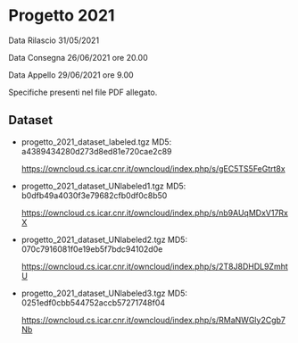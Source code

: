 # Progetto 2021



Data Rilascio 31/05/2021

Data Consegna 26/06/2021 ore 20.00

Data Appello 29/06/2021 ore 9.00



Specifiche presenti nel file PDF allegato.

## Dataset

- progetto_2021_dataset_labeled.tgz MD5: a4389434280d273d8ed81e720cae2c89

  https://owncloud.cs.icar.cnr.it/owncloud/index.php/s/gEC5TS5FeGtrt8x 

- progetto_2021_dataset_UNlabeled1.tgz MD5: b0dfb49a4030f3e79682cfb0df0c8b50

  https://owncloud.cs.icar.cnr.it/owncloud/index.php/s/nb9AUqMDxV17RxX  

- progetto_2021_dataset_UNlabeled2.tgz MD5: 070c7916081f0e19eb5f7bdc94102d0e

  https://owncloud.cs.icar.cnr.it/owncloud/index.php/s/2T8J8DHDL9ZmhtU  

- progetto_2021_dataset_UNlabeled3.tgz MD5: 0251edf0cbb544752accb57271748f04

  https://owncloud.cs.icar.cnr.it/owncloud/index.php/s/RMaNWGly2Cgb7Nb

